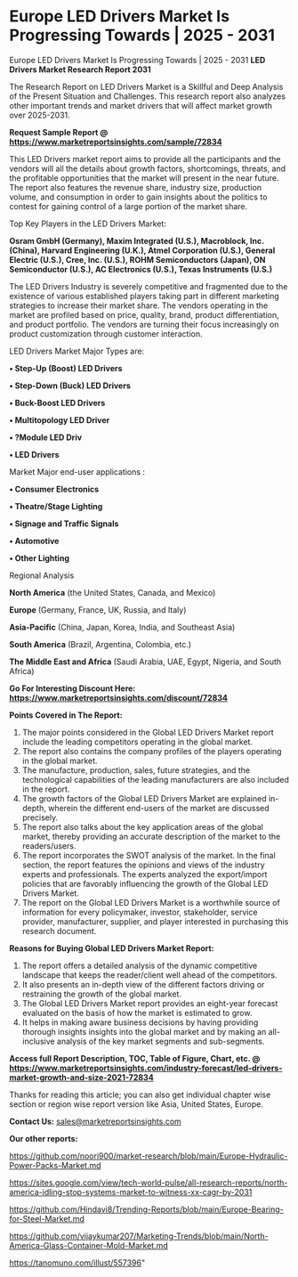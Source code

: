 # Europe LED Drivers Market Is Progressing Towards | 2025 - 2031
 Europe LED Drivers Market Is Progressing Towards | 2025 - 2031
<strong>LED Drivers Market Research Report 2031</strong>

The Research Report on LED Drivers Market is a Skillful and Deep Analysis of the Present Situation and Challenges. This research report also analyzes other important trends and market drivers that will affect market growth over 2025-2031.

<strong>Request Sample Report @ <a href=https://www.marketreportsinsights.com/sample/72834>https://www.marketreportsinsights.com/sample/72834</a></strong>

This LED Drivers market report aims to provide all the participants and the vendors will all the details about growth factors, shortcomings, threats, and the profitable opportunities that the market will present in the near future. The report also features the revenue share, industry size, production volume, and consumption in order to gain insights about the politics to contest for gaining control of a large portion of the market share.

Top Key Players in the LED Drivers Market:

<strong>Osram GmbH (Germany), Maxim Integrated (U.S.), Macroblock, Inc. (China), Harvard Engineering (U.K.), Atmel Corporation (U.S.), General Electric (U.S.), Cree, Inc. (U.S.), ROHM Semiconductors (Japan), ON Semiconductor (U.S.), AC Electronics (U.S.), Texas Instruments (U.S.)</strong>

The LED Drivers Industry is severely competitive and fragmented due to the existence of various established players taking part in different marketing strategies to increase their market share. The vendors operating in the market are profiled based on price, quality, brand, product differentiation, and product portfolio. The vendors are turning their focus increasingly on product customization through customer interaction.

LED Drivers Market Major Types are:

<strong>• Step-Up (Boost) LED Drivers

• Step-Down (Buck) LED Drivers

• Buck-Boost LED Drivers

• Multitopology LED Driver

• ?Module LED Driv

• LED Drivers</strong>

Market Major end-user applications :

<strong>• Consumer Electronics

• Theatre/Stage Lighting

• Signage and Traffic Signals

• Automotive

• Other Lighting</strong>

Regional Analysis

</u><strong><b>North America</b></strong> (the United States, Canada, and Mexico)

<strong><b>Europe </b></strong>(Germany, France, UK, Russia, and Italy)

<strong><b>Asia-Pacific</b></strong> (China, Japan, Korea, India, and Southeast Asia)

<strong><b>South America</b></strong> (Brazil, Argentina, Colombia, etc.)

<strong><b>The Middle East and Africa</b></strong> (Saudi Arabia, UAE, Egypt, Nigeria, and South Africa)

<strong>Go For Interesting Discount Here: <a href=https://www.marketreportsinsights.com/discount/72834>https://www.marketreportsinsights.com/discount/72834</a></strong>

<strong>Points Covered in The Report:</strong>
<ol>
  <li>The major points considered in the Global LED Drivers Market report include the leading competitors operating in the global market.</li>
  <li>The report also contains the company profiles of the players operating in the global market.</li>
  <li>The manufacture, production, sales, future strategies, and the technological capabilities of the leading manufacturers are also included in the report.</li>
  <li>The growth factors of the Global LED Drivers Market are explained in-depth, wherein the different end-users of the market are discussed precisely.</li>
  <li>The report also talks about the key application areas of the global market, thereby providing an accurate description of the market to the readers/users.</li>
  <li>The report incorporates the SWOT analysis of the market. In the final section, the report features the opinions and views of the industry experts and professionals. The experts analyzed the export/import policies that are favorably influencing the growth of the Global LED Drivers Market.</li>
  <li>The report on the Global LED Drivers Market is a worthwhile source of information for every policymaker, investor, stakeholder, service provider, manufacturer, supplier, and player interested in purchasing this research document.</li>
</ol>
<strong>Reasons for Buying Global LED Drivers Market Report:</strong>

<ol>
  <li>The report offers a detailed analysis of the dynamic competitive landscape that keeps the reader/client well ahead of the competitors.</li>
  <li>It also presents an in-depth view of the different factors driving or restraining the growth of the global market.</li>
  <li>The Global LED Drivers Market report provides an eight-year forecast evaluated on the basis of how the market is estimated to grow.</li>
  <li>It helps in making aware business decisions by having providing thorough insights insights into the global market and by making an all-inclusive analysis of the key market segments and sub-segments.</li>
</ol>
<strong>Access full Report Description, TOC, Table of Figure, Chart, etc. @ <a href=https://www.marketreportsinsights.com/industry-forecast/led-drivers-market-growth-and-size-2021-72834>https://www.marketreportsinsights.com/industry-forecast/led-drivers-market-growth-and-size-2021-72834</a></strong>


Thanks for reading this article; you can also get individual chapter wise section or region wise report version like Asia, United States, Europe.

<strong>Contact Us:</strong>
sales@marketreportsinsights.com

<strong>Our other reports:</strong>

<a href=https://github.com/noori900/market-research/blob/main/Europe-Hydraulic-Power-Packs-Market.md>https://github.com/noori900/market-research/blob/main/Europe-Hydraulic-Power-Packs-Market.md</a>

<a href=https://sites.google.com/view/tech-world-pulse/all-research-reports/north-america-idling-stop-systems-market-to-witness-xx-cagr-by-2031>https://sites.google.com/view/tech-world-pulse/all-research-reports/north-america-idling-stop-systems-market-to-witness-xx-cagr-by-2031</a>

<a href=https://github.com/Hindavi8/Trending-Reports/blob/main/Europe-Bearing-for-Steel-Market.md>https://github.com/Hindavi8/Trending-Reports/blob/main/Europe-Bearing-for-Steel-Market.md</a>

<a href=https://github.com/vijaykumar207/Marketing-Trends/blob/main/North-America-Glass-Container-Mold-Market.md>https://github.com/vijaykumar207/Marketing-Trends/blob/main/North-America-Glass-Container-Mold-Market.md</a>

<a href=https://tanomuno.com/illust/557396>https://tanomuno.com/illust/557396</a>"
